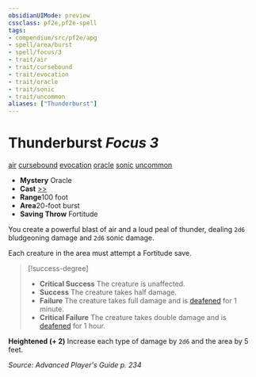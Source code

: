 ```yaml
---
obsidianUIMode: preview
cssclass: pf2e,pf2e-spell
tags:
- compendium/src/pf2e/apg
- spell/area/burst
- spell/focus/3
- trait/air
- trait/cursebound
- trait/evocation
- trait/oracle
- trait/sonic
- trait/uncommon
aliases: ["Thunderburst"]
---
```

# Thunderburst *Focus 3*   
[air](../../Rules/traits/air.md)  [cursebound](../../Rules/traits/cursebound-apg.md)  [evocation](../../Rules/traits/evocation.md)  [oracle](../../Rules/traits/oracle-apg.md)  [sonic](../../Rules/traits/sonic.md)  [uncommon](../../Rules/traits/uncommon.md)  

- **Mystery** Oracle
- **Cast** [>>](../../Rules/core-rulebook/chapter-9-playing-the-game.md#Actions "Two-Action") 
- **Range**100 foot
- **Area**20-foot burst
- **Saving Throw** Fortitude

You create a powerful blast of air and a loud peal of thunder, dealing `2d6` bludgeoning damage and `2d6` sonic damage.

Each creature in the area must attempt a Fortitude save.

> [!success-degree] 
> - **Critical Success** The creature is unaffected.
> - **Success** The creature takes half damage.
> - **Failure** The creature takes full damage and is [deafened](../../Rules/conditions.md#Deafened) for 1 minute.
> - **Critical Failure** The creature takes double damage and is [deafened](../../Rules/conditions.md#Deafened) for 1 hour.

**Heightened (+ 2)** Increase each type of damage by `2d6` and the area by 5 feet.

*Source: Advanced Player's Guide p. 234*